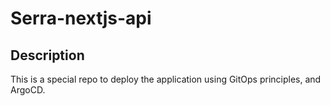 # Serra-nextjs-api

## Description

This is a special repo to deploy the application using GitOps principles,
and ArgoCD.
